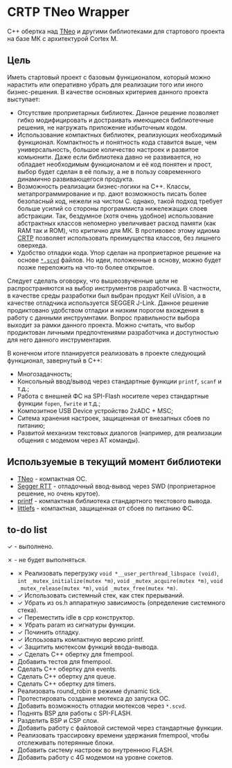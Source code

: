 # CRTP TNeo Wrapper

C++ обертка над [TNeo] и другими библиотеками для стартового проекта на базе МК с архитектурой Cortex M.

## Цель

Иметь стартовый проект с базовым функционалом, который можно нарастить или оперативно убрать для реализации того или иного бизнес-решения. В качестве основных критериев данного проекта выступает:

- Отсутствие проприетарных библиотек. Данное решение позволяет гибко модифицировать и достраивать имеющиеся библиотечные решения, не нагружать приложение избыточным кодом.
- Использование компактных библиотек, реализующих необходимый функционал. Компактность и понятность кода ставится выше, чем универсальность, большое количество настроек и развитое комьюнити. Даже если библиотека давно не развивается, но обладает необходимым функционалом и её код понятен и прост, выбор будет сделан в её пользу, а не в пользу современного динамично развивающегося продукта.
- Возможность реализации бизнес-логики на C++. Классы, метапрограммирование и пр. дают возможность писать более безопасный код, нежели на чистом C. однако, такой подход требует больше усилий со стороны программиста нижележащих слоев абстракции. Так, бездумное (хотя очень удобное) использование абстрактных классов непомерно увеличивает расход памяти (как RAM так и ROM), что критично для МК. В противовес этому идиома [CRTP] позволяет использовать преимущества классов, без лишнего оверхеда.
- Удобство отладки кода. Упор сделан на проприетарное решение на основе [`*.scvd`][SCVD] файлов. Но идеи, положенные в основу, можно будет позже переложить на что-то более открытое.

Следует сделать оговорку, что вышеозвученные цели не распространяются на выбор инструментов разработчика. В частности, в качестве среды разработки был выбран продукт Keil uVision, а в качестве отладчика используется SEGGER J-Link. Данное решение продиктовано удобством отладки и низким порогом вхождения в работу с данными инструмнтами. Вопрос правильности выбора выходит за рамки данного проекта. Можно считать, что выбор продиктован личными предпочтениями разработчика и доступностью для него данного инструментария.

В конечном итоге планируется реализовать в проекте следующий функционал, завернутый в C++:
- Многозадачность;
- Консольный ввод/вывод через стандартные функции `printf`, `scanf` и т.д.;
- Работа с внешней ФС на SPI-Flash носителе через стандартные функции `fopen`, `fwrite` и т.д.;
- Композитное USB Device устройство 2xADC + MSC;
- Ситема хранения настроек, защищенная от внезапных сбоев по питанию;
- Развитой механизм текстовых диалогов (например, для реализации общения с модемом через AT команды).

[CRTP]: https://ru.wikipedia.org/wiki/Curiously_recurring_template_pattern
[TNeo]: https://dmitryfrank.com/projects/tneo
[SCVD]: https://www.keil.com/pack/doc/compiler/EventRecorder/html/SCVD_Format.html

## Используемые в текущий момент библиотеки

- [TNeo](https://github.com/dimonomid/tneo) - компактная ОС.
- [Segger RTT](https://wiki.segger.com/RTT) - отладочный ввод-вывод через SWD (проприетарное решение, но очень крутое).
- [printf](https://github.com/mpaland/printf) - компактная библиотека стандартного текстового вывода.
- [littlefs](https://github.com/littlefs-project/littlefs) - компактная, защищенная от сбоев по питанию ФС.

## to-do list

&check; - выполнено.

&cross; - не будет выполняться.

- &cross; Реализовать  перегрузку `void *__user_perthread_libspace (void)`, `int _mutex_initialize(mutex *m)`, `void _mutex_acquire(mutex *m)`, `void _mutex_release(mutex *m)`, `void _mutex_free(mutex *m)`.
- &check; Использовать системный стек, как стек прерываний.
- &check; Убрать из os.h аппаратную зависимость (определение системного стека).
- &check; Переместить idle в cpp конструктор.
- &cross; Убрать param из сигнатуры функции.
- &check; Починить отладку.
- &check; Испоьзовать компактную версию printf.
- &check; Защитить мютексом функций ввода-вывода.
- &check; Сделать С++ обертку для fmempool.
- Добавить тестов для fmempool.
- Сделать С++ обертку для events.
- Сделать С++ обертку для queue.
- Сделать С++ обертку для timers.
- Реализовать round_robin в режиме dynamic tick.
- Протестировать создание мютекса до запуска ОС.
- Добавить возможность отладки мютексов через `*.scvd`.
- Поднять BSP для работы с SPI-FLASH.
- Разделить BSP и CSP слои.
- Добавить работу с файловой системой через стандартные функции.
- Реализовать трассировку времени удержания fmempool, чтобы отслеживать потерянные блоки.
- Добавить систему настроек  во внутреннюю FLASH.
- Добавить работу с 4G модемом на уровне сокетов.
